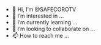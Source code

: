 - 👋 Hi, I’m @SAFECOROTV
- 👀 I’m interested in ...
- 🌱 I’m currently learning ...
- 💞️ I’m looking to collaborate on ...
- 📫 How to reach me ...

<!---
SAFECOROTV/SAFECOROTV is a ✨ special ✨ repository because its `README.md` (this file) appears on your GitHub profile.
You can click the Preview link to take a look at your changes.
--->
